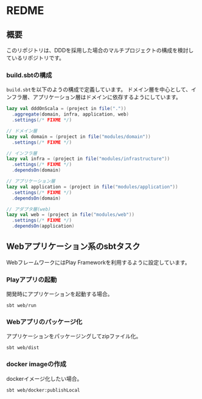 # REDME

## 概要

このリポジトリは、DDDを採用した場合のマルチプロジェクトの構成を検討しているリポジトリです。

### build.sbtの構成

`build.sbt`を以下のようの構成で定義しています。
ドメイン層を中心として、インフラ層、アプリケーション層はドメインに依存するようにしています。

```build.sbt
lazy val dddOnScala = (project in file("."))
  .aggregate(domain, infra, application, web)
  .settings(/* FIXME */)

// ドメイン層
lazy val domain = (project in file("modules/domain"))
  .settings(/* FIXME */)

// インフラ層
lazy val infra = (project in file("modules/infrastructure"))
  .settings(/* FIXME */)
  .dependsOn(domain)

// アプリケーション層
lazy val application = (project in file("modules/application"))
  .settings(/* FIXME */)
  .dependsOn(domain)

// アダプタ層(web)
lazy val web = (project in file("modules/web"))
  .settings(/* FIXME */)
  .dependsOn(application)
```

## Webアプリケーション系のsbtタスク

WebフレームワークにはPlay Frameworkを利用するように設定しています。

### Playアプリの起動

開発時にアプリケーションを起動する場合。

``` 
sbt web/run
```

### Webアプリのパッケージ化

アプリケーションをパッケージングしてzipファイル化。

```
sbt web/dist
```

### docker imageの作成

dockerイメージ化したい場合。

```
sbt web/docker:publishLocal
```